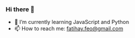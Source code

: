 ### Hi there 👋

- 🌱 I’m currently learning JavaScript and Python
- 📫 How to reach me: fatihay.feo@gmail.com
